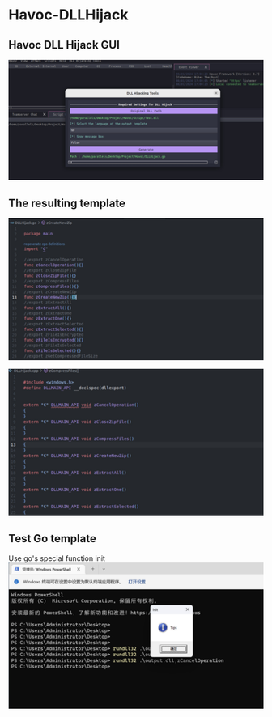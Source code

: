 # Havoc-DLLHijack
## Havoc DLL Hijack GUI
![image](https://github.com/m7rick/Havoc-DLLHijack/blob/main/res/1704704529960.jpg)

## The resulting template
![image](https://github.com/m7rick/Havoc-DLLHijack/blob/main/res/1704704682893.jpg)

![image](https://github.com/m7rick/Havoc-DLLHijack/blob/main/res/1704704732457.jpg)

## Test Go template
Use go's special function init
![image](https://github.com/m7rick/Havoc-DLLHijack/blob/main/res/1704706006685.jpg)

